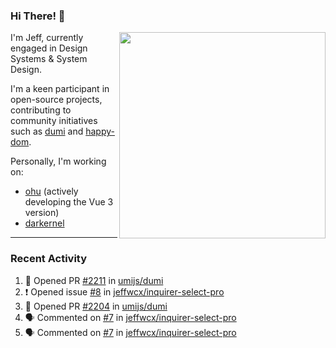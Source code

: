 ### Hi There! 👋

[<img src="https://github-contribution-stats.vercel.app/api/?username=jeffwcx" align="right" width="330" />](https://github.com/jeffwcx)

I'm Jeff, currently engaged in Design Systems & System Design.

I'm a keen participant in open-source projects, contributing to community initiatives such as [dumi](https://github.com/umijs/dumi) and [happy-dom](https://github.com/capricorn86/happy-dom).

Personally, I'm working on: 
+ [ohu](https://github.com/jeffwcx/ohu-mobile) (actively developing the Vue 3 version)
+ [darkernel](https://github.com/darkernel)


----

### Recent Activity

<!--START_SECTION:activity-->
1. 💪 Opened PR [#2211](https://github.com/umijs/dumi/pull/2211) in [umijs/dumi](https://github.com/umijs/dumi)
2. ❗ Opened issue [#8](https://github.com/jeffwcx/inquirer-select-pro/issues/8) in [jeffwcx/inquirer-select-pro](https://github.com/jeffwcx/inquirer-select-pro)
3. 💪 Opened PR [#2204](https://github.com/umijs/dumi/pull/2204) in [umijs/dumi](https://github.com/umijs/dumi)
4. 🗣 Commented on [#7](https://github.com/jeffwcx/inquirer-select-pro/issues/7#issuecomment-2324635234) in [jeffwcx/inquirer-select-pro](https://github.com/jeffwcx/inquirer-select-pro)
5. 🗣 Commented on [#7](https://github.com/jeffwcx/inquirer-select-pro/issues/7#issuecomment-2324386043) in [jeffwcx/inquirer-select-pro](https://github.com/jeffwcx/inquirer-select-pro)
<!--END_SECTION:activity-->
